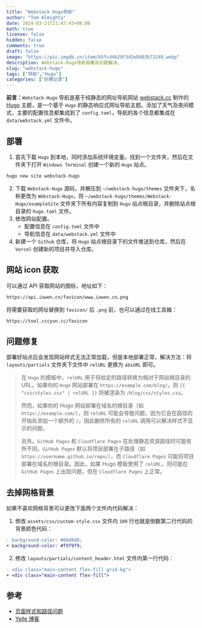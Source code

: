 ```yaml
---
title: "Webstack Hugo导航"
author: "Tom Almighty"
date: 2024-03-21T21:47:43+08:00
math: true
license: false
hidden: false
comments: true
draft: false
image: "https://pic.imgdb.cn/item/65fc44b29f345e8d03b73249.webp"
description: Webstack-Hugo导航部署及问题解决。
slug: "webstack-hugo"
tags: ["导航","Hugo"]
categories: ["折腾记录"]
---
```


**前言：**`Webstack-Hugo` 导航是基于纯静态的网址导航网站 [webstack.cc](https://github.com/WebStackPage/WebStackPage.github.io) 制作的 [Hugo](https://gohugo.io/) 主题，是一个基于 `Hugo` 的静态响应式网址导航主题。添加了天气及夜间模式，主要的配置信息都集成到了 `config.toml`，导航的各个信息都集成在 `data/webstack.yml` 文件中。

## 部署

1. 首先下载 `Hugo` 到本地，同时添加系统环境变量。找到一个文件夹，然后在文件夹下打开 `Windows Terminal` 创建一个新的 `Hugo` 站点。

```powershell
hugo new site webstack-hugo
```

2. 下载 `Webstack-Hugo` 源码，并解压到 `~/webstack-hugo/themes` 文件夹下，名称更改为 `Webstack-Hugo`，将 `~/webstack-hugo/themes/Webstack-Hugo/exampleSite` 文件夹下所有内容复制到 `Hugo` 站点根目录，并删除站点根目录的 `hugo.toml` 文件。
3. 修改网站配置。
   - 配置信息在 `config.toml` 文件中
   - 导航信息在 `data/webstack.yml` 文件中
4. 新建一个 `Github` 仓库，将 `Hugo` 站点根目录下的文件推送到仓库，然后在 `Vercel` 创建新的项目并导入仓库。

## 网站 icon 获取

可以通过 API 获取网站的图标，地址如下：

```bash
https://api.iowen.cn/favicon/www.iowen.cn.png
```

将需要获取的网址替换到 `favicon/` 后 `.png` 前，也可以通过在线工具箱：

```bash
https://tool.cccyun.cc/favicon
```

## 问题修复

部署好站点后会发现网站样式无法正常加载，但是本地部署正常，解决方法：将 `layouts/partials` 文件夹下文件中 `relURL` 更换为 `absURL` 即可。

> 在 `Hugo` 的模板中，`relURL` 用于将给定的路径转换为相对于网站根目录的 URL。如果你的 `Hugo` 网站部署在 `https://example.com/blog/`，则 `{{ "css/styles.css" | relURL }}` 将被渲染为 `/blog/css/styles.css`。
>
> 然而，如果你的 Hugo 网站部署在域名的根目录（如 `https://example.com/`），则 `relURL` 可能会导致问题，因为它会在路径的开始处添加一个额外的 `/`。因此删除所有的 `relURL` 调用可以解决样式不显示的问题。
>
> 另外，`GitHub Pages` 和 `Cloudflare Pages` 在处理静态资源路径时可能有所不同。`GitHub Pages` 默认将项目部署在子路径（如 `https://username.github.io/repo/`），而 `Cloudflare Pages` 可能将项目部署在域名的根目录。因此，如果 Hugo 模板使用了 `relURL`，则可能在 `GitHub Pages` 上出现问题，但在 `Cloudflare Pages` 上正常。

## 去掉网格背景

如果不喜欢网格背景可以更改下面两个文件内代码解决：

1. 修改 `assets/css/custom-style.css` 文件内 `109` 行也就是倒数第二行代码的背景颜色代码：
```diff
- background-color: #d8d8d8;
+ background-color: #f9f9f9;
```
2. 修改 `layouts/partials/content_header.html` 文件内第一行代码：

```diff
- <div class="main-content flex-fill grid-bg">
+ <div class="main-content flex-fill">
```

## 参考

- [页面样式和路径问题](https://github.com/shenweiyan/WebStack-Hugo/issues/24)
- [Yelle 博客](https://yelleis.top/p/13cf63f4/)

